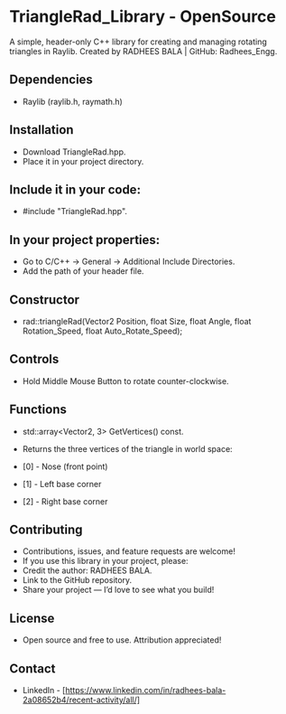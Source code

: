 # **TriangleRad_Library - OpenSource**

A simple, header-only C++ library for creating and managing rotating triangles in Raylib.
Created by RADHEES BALA | GitHub: Radhees_Engg.

## Dependencies
- Raylib (raylib.h, raymath.h)

## Installation

- Download TriangleRad.hpp.
- Place it in your project directory.

## Include it in your code:
- #include "TriangleRad.hpp".

## In your project properties:
- Go to C/C++ → General → Additional Include Directories.
- Add the path of your header file.

## Constructor
- rad::triangleRad(Vector2 Position, float Size, float Angle, float Rotation_Speed, float Auto_Rotate_Speed);

## Controls
- Hold Middle Mouse Button to rotate counter-clockwise.

## Functions
- std::array<Vector2, 3> GetVertices() const.
- Returns the three vertices of the triangle in world space:

- [0] - Nose (front point)
- [1] - Left base corner
- [2] - Right base corner

## Contributing

- Contributions, issues, and feature requests are welcome!
- If you use this library in your project, please:
- Credit the author: RADHEES BALA.
- Link to the GitHub repository.
- Share your project — I’d love to see what you build!

## License
- Open source and free to use. Attribution appreciated!

## **Contact**
- LinkedIn - [https://www.linkedin.com/in/radhees-bala-2a08652b4/recent-activity/all/]
